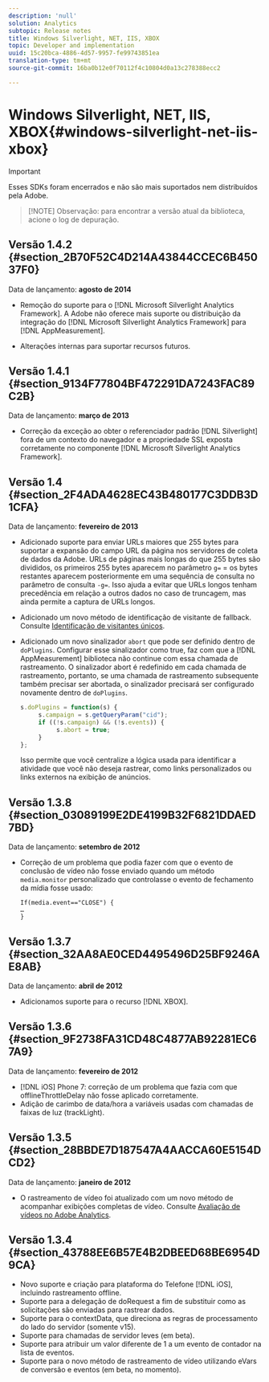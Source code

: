 ```yaml
---
description: 'null'
solution: Analytics
subtopic: Release notes
title: Windows Silverlight, NET, IIS, XBOX
topic: Developer and implementation
uuid: 15c20bca-4886-4d57-9957-fe99743851ea
translation-type: tm+mt
source-git-commit: 16ba0b12e0f70112f4c10804d0a13c278388ecc2

---
```



# Windows Silverlight, NET, IIS, XBOX{#windows-silverlight-net-iis-xbox}

>[!IMPORTANT]
>
>Esses SDKs foram encerrados e não são mais suportados nem distribuídos pela Adobe.

> [!NOTE] Observação: para encontrar a versão atual da biblioteca, acione o log de depuração.

## Versão 1.4.2 {#section_2B70F52C4D214A43844CCEC6B45037F0}

Data de lançamento: **agosto de 2014**

* Remoção do suporte para o [!DNL Microsoft Silverlight Analytics Framework]. A Adobe não oferece mais suporte ou distribuição da integração do [!DNL Microsoft Silverlight Analytics Framework] para [!DNL AppMeasurement].

* Alterações internas para suportar recursos futuros.

## Versão 1.4.1 {#section_9134F77804BF472291DA7243FAC89C2B}

Data de lançamento: **março de 2013**

* Correção da exceção ao obter o referenciador padrão [!DNL Silverlight] fora de um contexto do navegador e a propriedade SSL exposta corretamente no componente [!DNL Microsoft Silverlight Analytics Framework].

## Versão 1.4 {#section_2F4ADA4628EC43B480177C3DDB3D1CFA}

Data de lançamento: **fevereiro de 2013**

* Adicionado suporte para enviar URLs maiores que 255 bytes para suportar a expansão do campo URL da página nos servidores de coleta de dados da Adobe. URLs de páginas mais longas do que 255 bytes são divididos, os primeiros 255 bytes aparecem no parâmetro `g=` = os bytes restantes aparecem posteriormente em uma sequência de consulta no parâmetro de consulta `-g=`. Isso ajuda a evitar que URLs longos tenham precedência em relação a outros dados no caso de truncagem, mas ainda permite a captura de URLs longos.

* Adicionado um novo método de identificação de visitante de fallback. Consulte [Identificação de visitantes únicos](https://marketing.adobe.com/resources/help/en_US/sc/implement/c_identifying_unique_visitors.html).
* Adicionado um novo sinalizador `abort` que pode ser definido dentro de `doPlugins`. Configurar esse sinalizador como true, faz com que a [!DNL AppMeasurement] biblioteca não continue com essa chamada de rastreamento. O sinalizador abort é redefinido em cada chamada de rastreamento, portanto, se uma chamada de rastreamento subsequente também precisar ser abortada, o sinalizador precisará ser configurado novamente dentro de `doPlugins`.

   ```js
   s.doPlugins = function(s) { 
        s.campaign = s.getQueryParam("cid"); 
        if ((!s.campaign) && (!s.events)) { 
             s.abort = true; 
        } 
   };
   ```

   Isso permite que você centralize a lógica usada para identificar a atividade que você não deseja rastrear, como links personalizados ou links externos na exibição de anúncios.

## Versão 1.3.8 {#section_03089199E2DE4199B32F6821DDAED7BD}

Data de lançamento: **setembro de 2012**

* Correção de um problema que podia fazer com que o evento de conclusão de vídeo não fosse enviado quando um método `media.monitor` personalizado que controlasse o evento de fechamento da mídia fosse usado:

   ```
   If(media.event=="CLOSE") { 
   … 
   } 
   ```

## Versão 1.3.7 {#section_32AA8AE0CED4495496D25BF9246AE8AB}

Data de lançamento: **abril de 2012**

* Adicionamos suporte para o recurso [!DNL XBOX].

## Versão 1.3.6 {#section_9F2738FA31CD48C4877AB92281EC67A9}

Data de lançamento: **fevereiro de 2012**

* [!DNL iOS] Phone 7: correção de um problema que fazia com que offlineThrottleDelay não fosse aplicado corretamente.
* Adição de carimbo de data/hora a variáveis usadas com chamadas de faixas de luz (trackLight).

## Versão 1.3.5 {#section_28BBDE7D187547A4AACCA60E5154DCD2}

Data de lançamento: **janeiro de 2012**

* O rastreamento de vídeo foi atualizado com um novo método de acompanhar exibições completas de vídeo. Consulte [Avaliação de vídeos no Adobe Analytics](https://marketing.adobe.com/resources/help/en_US/sc/appmeasurement/video/index.html).

## Versão 1.3.4 {#section_43788EE6B57E4B2DBEED68BE6954D9CA}

* Novo suporte e criação para plataforma do Telefone [!DNL iOS], incluindo rastreamento offline.
* Suporte para a delegação de doRequest a fim de substituir como as solicitações são enviadas para rastrear dados.
* Suporte para o contextData, que direciona as regras de processamento do lado do servidor (somente v15).
* Suporte para chamadas de servidor leves (em beta).
* Suporte para atribuir um valor diferente de 1 a um evento de contador na lista de eventos.
* Suporte para o novo método de rastreamento de vídeo utilizando eVars de conversão e eventos (em beta, no momento).

